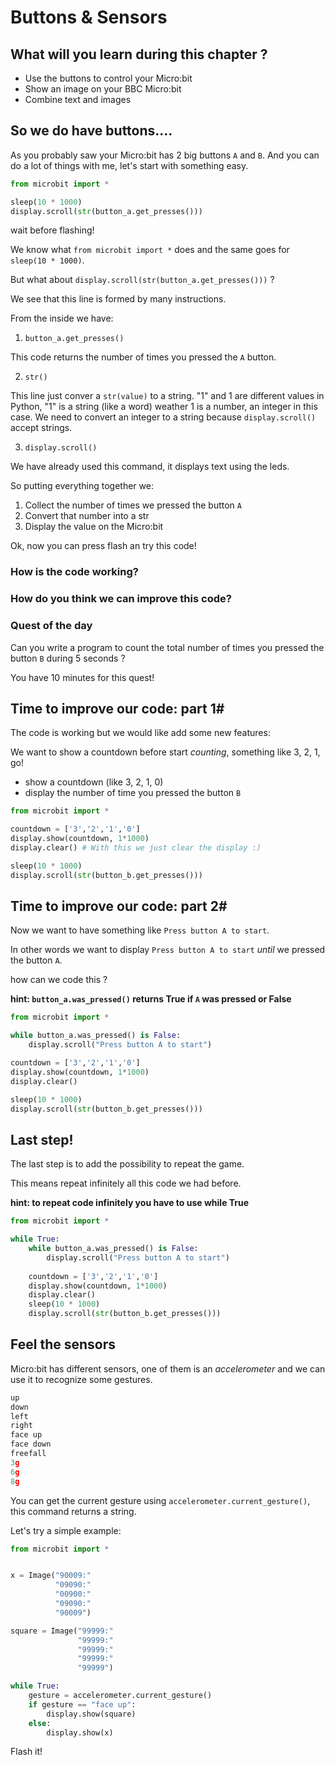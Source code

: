 # Buttons & Sensors

## What will you learn during this chapter ?

* Use the buttons to control your Micro:bit
* Show an image on your BBC Micro:bit
* Combine text and images

## So we do have buttons....

As you probably saw your Micro:bit has 2 big buttons `A` and `B`.
And you can do a lot of things with me, let's start with something easy.


```python
from microbit import *

sleep(10 * 1000)
display.scroll(str(button_a.get_presses()))
```

wait before flashing!

We know what `from microbit import *` does and the same goes for `sleep(10 * 1000)`.

But what about `display.scroll(str(button_a.get_presses()))` ?

We see that this line is formed by many instructions.

From the inside we have:

1. `button_a.get_presses()`

This code returns the number of times you pressed the `A` button.

2. `str()`

This line just conver a `str(value)` to a string.
"1" and 1 are different values in Python, "1" is a string (like a word) weather 1 is a number, an integer in this case. 
We need to convert an integer to a string because `display.scroll()` accept strings.

3. `display.scroll()`

We have already used this command, it displays text using the leds.

So putting everything together we:

1. Collect the number of times we pressed the button `A`
2. Convert that number into a str
3. Display the value on the Micro:bit

Ok, now you can press flash an try this code!

### How is the code working?
### How do you think we can improve this code?

### Quest of the day

Can you write a program to count the total number of times you pressed the button `B` during 5 seconds ?

You have 10 minutes for this quest!

## Time to improve our code: part 1#


The code is working but we would like add some new features:

We want to show a countdown before start _counting_, something like 3, 2, 1, go!

* show a countdown (like 3, 2, 1, 0)
* display the number of time you pressed the button `B`
 
```python
from microbit import *

countdown = ['3','2','1','0']
display.show(countdown, 1*1000)
display.clear() # With this we just clear the display :)

sleep(10 * 1000)
display.scroll(str(button_b.get_presses()))
```

## Time to improve our code: part 2#

Now we want to have something like `Press button A to start`.

In other words we want to display `Press button A to start` _until_ we pressed the button `A`.

how can we code this ?

__hint: `button_a.was_pressed()` returns True if `A` was pressed or False__

```python
from microbit import *

while button_a.was_pressed() is False:
    display.scroll("Press button A to start")

countdown = ['3','2','1','0']
display.show(countdown, 1*1000)
display.clear()

sleep(10 * 1000)
display.scroll(str(button_b.get_presses()))
```


## Last step!

The last step is to add the possibility to repeat the game.

This means repeat infinitely all this code we had before.

__hint: to repeat code infinitely you have to use while True__


```python
from microbit import *

while True:
    while button_a.was_pressed() is False:
        display.scroll("Press button A to start")
        
    countdown = ['3','2','1','0']
    display.show(countdown, 1*1000)
    display.clear()
    sleep(10 * 1000)
    display.scroll(str(button_b.get_presses()))
```

## Feel the sensors

Micro:bit has different sensors, one of them is an _accelerometer_ and we can use it to recognize some gestures.

```python
up
down
left
right
face up
face down
freefall
3g
6g
8g
```

You can get the current gesture using `accelerometer.current_gesture()`, this command returns a string.

Let's try a simple example:

```python
from microbit import *


x = Image("90009:"
          "09090:"
          "00900:"
          "09090:"
          "90009")

square = Image("99999:"
               "99999:"
               "99999:"
               "99999:"
               "99999")

while True: 
    gesture = accelerometer.current_gesture()
    if gesture == "face up":
        display.show(square)
    else:
        display.show(x)
```

Flash it!
